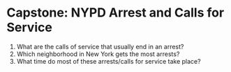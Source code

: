 # Capstone: NYPD Arrest and Calls for Service
1. What are the calls of service that usually end in an arrest?
2. Which neighborhood in New York  gets the most arrests?
3. What time do most of these arrests/calls for service take place?

